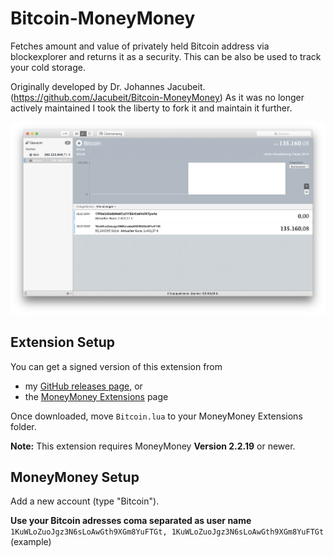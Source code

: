 # Bitcoin-MoneyMoney
Fetches amount and value of privately held Bitcoin address via blockexplorer and returns it as a security.
This can be also be used to track your cold storage.

Originally developed by Dr. Johannes Jacubeit. (https://github.com/Jacubeit/Bitcoin-MoneyMoney)
As it was no longer actively maintained I took the liberty to fork it and maintain it further.

![MoneyMoney screenshot with Bitcoin Balance](screens/bitcoin-balance.png)

## Extension Setup

You can get a signed version of this extension from

* my [GitHub releases page](https://github.com/UdoBretz/Bitcoin-MoneyMoney/releases/tag/v0.3), or
* the [MoneyMoney Extensions](https://moneymoney-app.com/extensions/) page

Once downloaded, move `Bitcoin.lua` to your MoneyMoney Extensions folder.

**Note:** This extension requires MoneyMoney **Version 2.2.19** or newer.

## MoneyMoney Setup

Add a new account (type "Bitcoin").

**Use your Bitcoin adresses coma separated as user name**
`1KuWLoZuoJgz3N6sLoAwGth9XGm8YuFTGt, 1KuWLoZuoJgz3N6sLoAwGth9XGm8YuFTGt` (example)
